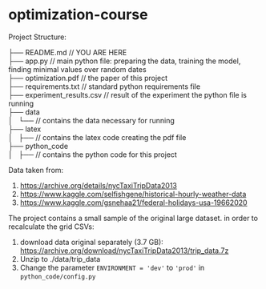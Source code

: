 # optimization-course

Project Structure:

├── README.md  // YOU ARE HERE<br>
├── app.py // main python file: preparing the data, training the model, finding minimal values over random dates<br>
├── optimization.pdf // the paper of this project<br>
├── requirements.txt // standard python requirements file<br>
├── experiment_results.csv // result of the experiment the python file is running<br>
├── data <br>
│   └── // contains the data necessary for running <br>
├── latex <br>
│   ├── // contains the latex code creating the pdf file <br>
├── python_code <br>
│   ├── // contains the python code for this project <br>


Data taken from:
1. https://archive.org/details/nycTaxiTripData2013
2. https://www.kaggle.com/selfishgene/historical-hourly-weather-data
3. https://www.kaggle.com/gsnehaa21/federal-holidays-usa-19662020

The project contains a small sample of the original large dataset.
in order to recalculate the grid CSVs:
1. download data original separately (3.7 GB):
https://archive.org/download/nycTaxiTripData2013/trip_data.7z
2. Unzip to ./data/trip_data
3. Change the parameter `ENVIRONMENT = 'dev'` to `'prod'` in `python_code/config.py`

